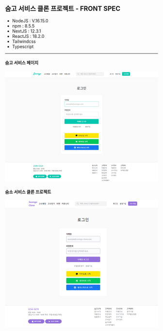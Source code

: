## 숨고 서비스 클론 프로젝트 - FRONT SPEC
* NodeJS : V.16.15.0
* npm : 8.5.5
* NextJS : 12.3.1
* ReactJS : 18.2.0
* Tailwindcss 
* Typescript

- - -

#### 숨고 서비스 페이지
<img src="public/readme/soomgo-org.png" />

#### 숨소 서비스 클론 프로젝트
<img src="public/readme/soomgo-cln.png" />
